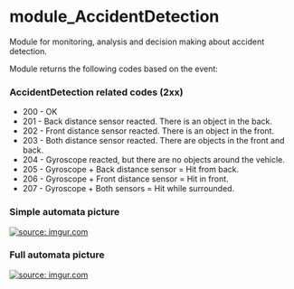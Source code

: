 # module_AccidentDetection
Module for monitoring, analysis and decision making about accident detection.

Module returns the following codes based on the event:

### AccidentDetection related codes (2xx)

* 200 - OK
* 201 - Back distance sensor reacted. There is an object in the back. 
* 202 - Front distance sensor reacted. There is an object in the front.
* 203 - Both distance sensor reacted. There are objects in the front and back.
* 204 - Gyroscope reacted, but there are no objects around the vehicle.
* 205 - Gyroscope + Back distance sensor = Hit from back.
* 206 - Gyroscope + Front distance sensor = Hit in front.
* 207 - Gyroscope + Both sensors = Hit while surrounded.

### Simple automata picture
<a href="http://imgur.com/ZEctSZr"><img src="http://i.imgur.com/ZEctSZr.png" title="source: imgur.com" /></a>

### Full automata picture
<a href="http://imgur.com/kDyclCL"><img src="http://i.imgur.com/kDyclCL.png?1" title="source: imgur.com" /></a>
